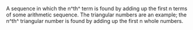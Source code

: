 A sequence in which the n^th^ term is found by adding up the first n
terms of some arithmetic sequence. The triangular numbers are an
example; the n^th^ triangular number is found by adding up the first n
whole numbers.
